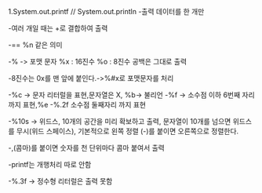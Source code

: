 1.System.out.printf // System.out.println -출력 데이터를 한 개만 

-여러 개일 때는 +로 결합하여 출력 

-== %n 같은 의미 

-% -\> 포맷 문자 %x : 16진수 %o : 8진수 공백은 그대로 출력 

-8진수는 0x를 맨 앞에 붙인다.-\>%\#x로 포맷문자를 처리 

-%c -\> 문자 리터럴을 표현,문자열은 X, %b-\> 불리언 -%f -\> 소수점 이하 6번째 자리까지 표현,%e -%.2f 소수점 둘째자리 까지 표현 

-%10s -\> 위드스, 10개의 공간을 미리 확보하고 출력, 문자열이 10개를 넘으면 위드스를 무시(위드 스페이스), 기본적으로 왼쪽 정렬 (-)를 붙이면 오른쪽으로 정렬한다. 

-,(콤마)를 붙이면 숫자를 천 단위마다 콤마 붙여서 출력 

-printf는 개행처리 따로 안함 

-%.3f -\> 정수형 리터럴은 출력 못함